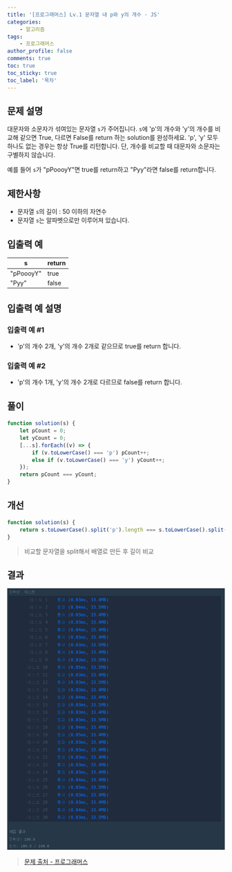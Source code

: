 ```yaml
---
title: '[프로그래머스] Lv.1 문자열 내 p와 y의 개수 - JS'
categories:
    - 알고리즘
tags:
    - 프로그래머스
author_profile: false
comments: true
toc: true
toc_sticky: true
toc_label: '목차'
---
```


## 문제 설명

대문자와 소문자가 섞여있는 문자열 `s`가 주어집니다. `s`에 'p'의 개수와 'y'의 개수를 비교해 같으면 True, 다르면 False를 return 하는 solution를 완성하세요. 'p', 'y' 모두 하나도 없는 경우는 항상 True를 리턴합니다. 단, 개수를 비교할 때 대문자와 소문자는 구별하지 않습니다.

예를 들어 `s`가 "pPoooyY"면 true를 return하고 "Pyy"라면 false를 return합니다.

## 제한사항

-   문자열 `s`의 길이 : 50 이하의 자연수
-   문자열 `s`는 알파벳으로만 이루어져 있습니다.

## 입출력 예

| s         | return |
| --------- | ------ |
| "pPoooyY" | true   |
| "Pyy"     | false  |

## 입출력 예 설명

### 입출력 예 #1

-   'p'의 개수 2개, 'y'의 개수 2개로 같으므로 true를 return 합니다.

### 입출력 예 #2

-   'p'의 개수 1개, 'y'의 개수 2개로 다르므로 false를 return 합니다.

## 풀이

```javascript
function solution(s) {
    let pCount = 0;
    let yCount = 0;
    [...s].forEach((v) => {
        if (v.toLowerCase() === 'p') pCount++;
        else if (v.toLowerCase() === 'y') yCount++;
    });
    return pCount === yCount;
}
```

## 개선

```javascript
function solution(s) {
    return s.toLowerCase().split('p').length === s.toLowerCase().split('y').length;
}
```

> 비교할 문자열을 split해서 배열로 만든 후 길이 비교

## 결과

![result](/assets/images/2023/08/21/algorithm-08-result.png)

> [문제 출처 - 프로그래머스](https://school.programmers.co.kr/learn/courses/30/lessons/12916)

